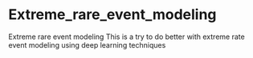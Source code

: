 # Extreme_rare_event_modeling
Extreme rare event modeling
This is a try to do better with extreme rate event modeling using deep learning techniques 

